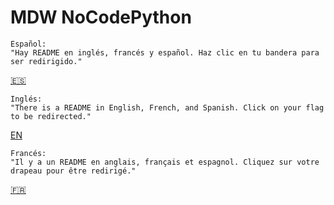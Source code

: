 # MDW NoCodePython

    Español:
    "Hay README en inglés, francés y español. Haz clic en tu bandera para ser redirigido."
[🇪🇸](https://github.com/mdwcoder/NoCodePython/blob/main/Doc/README_ES.MD)

    Inglés:
    "There is a README in English, French, and Spanish. Click on your flag to be redirected."
[EN](https://github.com/mdwcoder/NoCodePython/blob/main/Doc/README_EN.MD)

    Francés:
    "Il y a un README en anglais, français et espagnol. Cliquez sur votre drapeau pour être redirigé."
[🇫🇷](https://github.com/mdwcoder/NoCodePython/blob/main/Doc/README_FR.MD)

